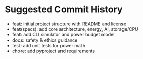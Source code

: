 # Suggested Commit History

- feat: initial project structure with README and license
- feat(specs): add core architecture, energy, AI, storage/CPU
- feat: add CLI simulator and power budget model
- docs: safety & ethics guidance
- test: add unit tests for power math
- chore: add pyproject and requirements
